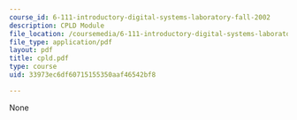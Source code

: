 ```yaml
---
course_id: 6-111-introductory-digital-systems-laboratory-fall-2002
description: CPLD Module
file_location: /coursemedia/6-111-introductory-digital-systems-laboratory-fall-2002/33973ec6df60715155350aaf46542bf8_cpld.pdf
file_type: application/pdf
layout: pdf
title: cpld.pdf
type: course
uid: 33973ec6df60715155350aaf46542bf8

---
```

None